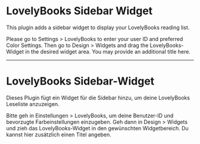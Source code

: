 # LovelyBooks Sidebar Widget

This plugin adds a sidebar widget to display your LovelyBooks reading list.

Please go to Settings > LovelyBooks to enter your user ID and preferred Color Settings. Then go to Design > Widgets and drag the LovelyBooks-Widget in the desired widget area. You may provide an additional title here.

---
# LovelyBooks Sidebar-Widget

Dieses Plugin fügt ein Widget für die Sidebar hinzu, um deine LovelyBooks Leseliste anzuzeigen.

Bitte geh in Einstellungen > LovelyBooks, um deine Benutzer-ID und bevorzugte Farbeinstellungen einzugeben. Geh dann in Design > Widgets und zieh das LovelyBooks-Widget in den gewünschten Widgetbereich. Du kannst hier zusätzlich einen Titel angeben.
